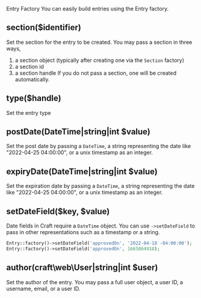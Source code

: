 Entry Factory
You can easily build entries using the Entry factory.

## section($identifier)
Set the section for the entry to be created. You may pass a section
in three ways,
1. a section object (typically after creating one via the `Section` factory)
2. a section id
3. a section handle
If you do not pass a section, one will be created automatically.

## type($handle)
Set the entry type

## postDate(DateTime|string|int $value)
Set the post date by passing a `DateTime`, a string representing the date like
"2022-04-25 04:00:00", or a unix timestamp as an integer.

## expiryDate(DateTime|string|int $value)
Set the expiration date by passing a `DateTime`, a string representing the date like
"2022-04-25 04:00:00", or a unix timestamp as an integer.

## setDateField($key, $value)
Date fields in Craft require a `DateTime` object.  You can use `->setDateField` to pass
in other representations such as a timestamp or a string.
```php
Entry::factory()->setDateField('approvedOn', '2022-04-18 -04:00:00');
Entry::factory()->setDateField('approvedOn', 1665864918);
```

## author(craft\web\User|string|int $user)
Set the author of the entry. You may pass a full user object, a user ID,
a username, email, or a user ID.